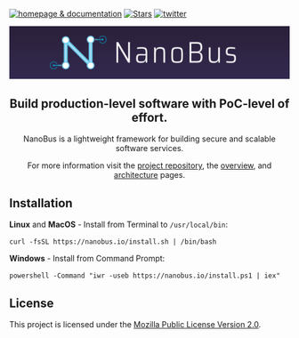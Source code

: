 [![homepage & documentation](https://img.shields.io/website?logo=''&label=Documentation&url=https%3A%2F%2Fnanobus.io)](https://nanobus.io)
[![Stars](https://img.shields.io/github/stars/nanobus?style=social&logo=''&label=NanoBus%20Org%20Stars)](https://github.com/nanobus/)
[![twitter](https://img.shields.io/twitter/follow/nanobusdev?style=social)](https://twitter.com/nanobusdev)

![NanoBus Logo](https://github.com/nanobus/nanobus/blob/main/docs/images/nanobus-logo.svg)

<h2 align="center">Build production-level software with PoC-level of effort.</h1>

<p align=center>NanoBus is a lightweight framework for building secure and scalable software services.</p>

<p align=center>For more information visit the <a href="https://github.com/nanobus/nanobus">project repository</a>, the <a href="https://nanobus.io/overview">overview</a>, and <a href="https://nanobus.io/architecture">architecture</a> pages.</p>

## Installation

**Linux** and **MacOS** - Install from Terminal to `/usr/local/bin`:

```shell
curl -fsSL https://nanobus.io/install.sh | /bin/bash
```

**Windows** - Install from Command Prompt:

```shell
powershell -Command "iwr -useb https://nanobus.io/install.ps1 | iex"
```

## License

This project is licensed under the [Mozilla Public License Version 2.0](https://mozilla.org/MPL/2.0/).

[apex]: https://apexlang.io/docs/getting-started
[apexlang.io]: https://apexlang.io
[docker]: https://docs.docker.com/engine/install/
[docker-compose]: https://docs.docker.com/compose/install/
[iota]: https://github.com/nanobus/iota
[just]: https://github.com/casey/just#Installation
[nanobus]: https://github.com/nanobus/nanobus#Install
[postgres]: https://www.postgresql.org/download/
[go]: https://go.dev/doc/install
[rust]: https://rustup.rs/
